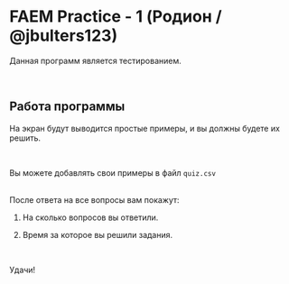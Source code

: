 # FAEM Practice - 1 (Родион / @jbulters123)

Данная программ является тестированием.

<br/>

Работа программы
-
На экран будут выводится простые примеры, и вы должны будете их решить.

<br/>

Вы можете добавлять свои примеры в файл `quiz.csv`

<br/>
После ответа на все вопросы вам покажут: 

1) На сколько вопросов вы ответили.

2) Время за которое вы решили задания.

<br/>

Удачи!
